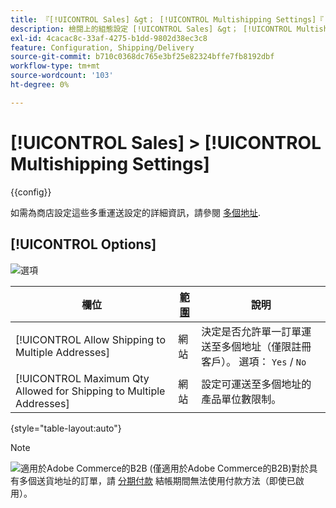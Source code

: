 ```yaml
---
title: 『[!UICONTROL Sales] &gt； [!UICONTROL Multishipping Settings]『
description: 檢閱上的組態設定 [!UICONTROL Sales] &gt； [!UICONTROL Multishipping Settings] 商務管理員頁面。
exl-id: 4cacac8c-33af-4275-b1dd-9802d38ec3c8
feature: Configuration, Shipping/Delivery
source-git-commit: b710c0368dc765e3bf25e82324bffe7fb8192dbf
workflow-type: tm+mt
source-wordcount: '103'
ht-degree: 0%

---
```


# [!UICONTROL Sales] > [!UICONTROL Multishipping Settings]

{{config}}

如需為商店設定這些多重運送設定的詳細資訊，請參閱 [多個地址](../../stores-purchase/shipping-settings.md#multiple-addresses).

## [!UICONTROL Options]

![選項](./assets/multishipping-settings-options.png)<!-- zoom -->

<!-- [Options](https://docs.magento.com/user-guide/shipping/shipping-multiaddress.html) -->

| 欄位 | [範圍](../../getting-started/websites-stores-views.md#scope-settings) | 說明 |
|--- |--- |--- |
| [!UICONTROL Allow Shipping to Multiple Addresses] | 網站 | 決定是否允許單一訂單運送至多個地址（僅限註冊客戶）。 選項： `Yes` / `No` |
| [!UICONTROL Maximum Qty Allowed for Shipping to Multiple Addresses] | 網站 | 設定可運送至多個地址的產品單位數限制。 |

{style="table-layout:auto"}

>[!NOTE]
>
>![適用於Adobe Commerce的B2B](../../assets/b2b.svg) (僅適用於Adobe Commerce的B2B)對於具有多個送貨地址的訂單，請 [分期付款](../../b2b/enable-basic-features.md#configure-payment-on-account) 結帳期間無法使用付款方法（即使已啟用）。
